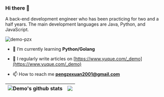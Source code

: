 ### Hi there 👋

A back-end development engineer who has been practicing for two and a half years. The main development languages are Java, Python, and JavaScript.

<p align="left"> 
<img src="https://komarev.com/ghpvc/?username=demo-pzx&label=Profile%20views&color=0e75b6&style=flat" alt="demo-pzx" /> 
</p>

- 🌱 I’m currently learning **Python/Golang**

- 📝 I regularly write articles on [https://www.yuque.com/_demo](https://www.yuque.com/_demo)

- 📫 How to reach me **pengzexuan2001@gmail.com**


| <img align="center" src="https://github-readme-stats.vercel.app/api?username=demo-pzx&show_icons=true&include_all_commits=true&theme=buefy&hide_border=true" alt="Demo's github stats" /> | <img align="center" src="https://github-readme-stats.vercel.app/api/top-langs/?username=demo-pzx&layout=compact&theme=buefy&hide_border=true" /> |
|-------------------------------------------------------------------------------------------------------------------------------------------------------------------------------------------|--------------------------------------------------------------------------------------------------------------------------------------------------|


 

